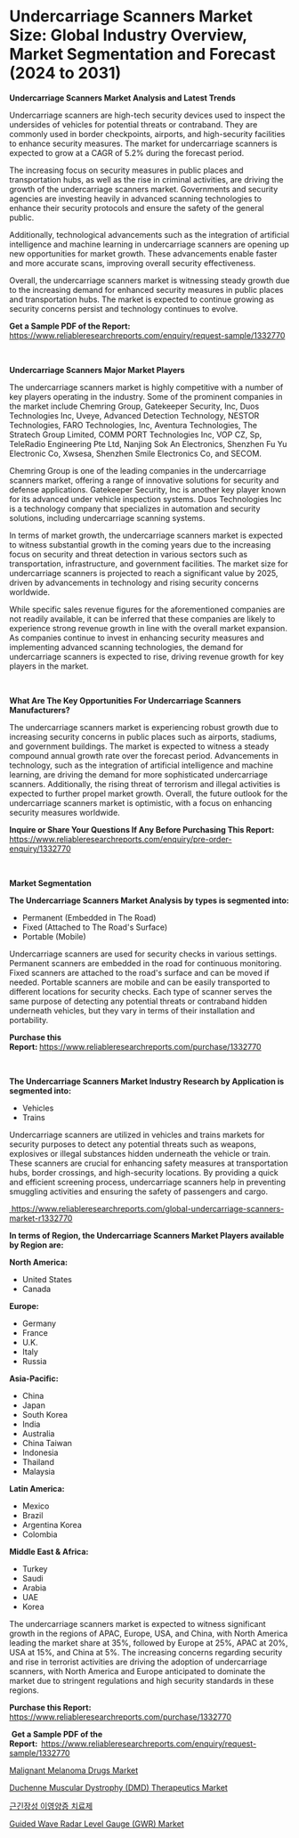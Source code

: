 <p><h1>Undercarriage Scanners Market Size: Global Industry Overview, Market Segmentation and Forecast (2024 to 2031)</h1></p><p><strong>Undercarriage Scanners Market Analysis and Latest Trends</strong></p>
<p><p>Undercarriage scanners are high-tech security devices used to inspect the undersides of vehicles for potential threats or contraband. They are commonly used in border checkpoints, airports, and high-security facilities to enhance security measures. The market for undercarriage scanners is expected to grow at a CAGR of 5.2% during the forecast period.</p><p>The increasing focus on security measures in public places and transportation hubs, as well as the rise in criminal activities, are driving the growth of the undercarriage scanners market. Governments and security agencies are investing heavily in advanced scanning technologies to enhance their security protocols and ensure the safety of the general public.</p><p>Additionally, technological advancements such as the integration of artificial intelligence and machine learning in undercarriage scanners are opening up new opportunities for market growth. These advancements enable faster and more accurate scans, improving overall security effectiveness.</p><p>Overall, the undercarriage scanners market is witnessing steady growth due to the increasing demand for enhanced security measures in public places and transportation hubs. The market is expected to continue growing as security concerns persist and technology continues to evolve.</p></p>
<p><strong>Get a Sample PDF of the Report:&nbsp;</strong> <a href="https://www.reliableresearchreports.com/enquiry/request-sample/1332770">https://www.reliableresearchreports.com/enquiry/request-sample/1332770</a></p>
<p>&nbsp;</p>
<p><strong>Undercarriage Scanners Major Market Players</strong></p>
<p><p>The undercarriage scanners market is highly competitive with a number of key players operating in the industry. Some of the prominent companies in the market include Chemring Group, Gatekeeper Security, Inc, Duos Technologies Inc, Uveye, Advanced Detection Technology, NESTOR Technologies, FARO Technologies, Inc, Aventura Technologies, The Stratech Group Limited, COMM PORT Technologies Inc, VOP CZ, Sp, TeleRadio Engineering Pte Ltd, Nanjing Sok An Electronics, Shenzhen Fu Yu Electronic Co, Xwsesa, Shenzhen Smile Electronics Co, and SECOM.</p><p>Chemring Group is one of the leading companies in the undercarriage scanners market, offering a range of innovative solutions for security and defense applications. Gatekeeper Security, Inc is another key player known for its advanced under vehicle inspection systems. Duos Technologies Inc is a technology company that specializes in automation and security solutions, including undercarriage scanning systems.</p><p>In terms of market growth, the undercarriage scanners market is expected to witness substantial growth in the coming years due to the increasing focus on security and threat detection in various sectors such as transportation, infrastructure, and government facilities. The market size for undercarriage scanners is projected to reach a significant value by 2025, driven by advancements in technology and rising security concerns worldwide.</p><p>While specific sales revenue figures for the aforementioned companies are not readily available, it can be inferred that these companies are likely to experience strong revenue growth in line with the overall market expansion. As companies continue to invest in enhancing security measures and implementing advanced scanning technologies, the demand for undercarriage scanners is expected to rise, driving revenue growth for key players in the market.</p></p>
<p>&nbsp;</p>
<p><strong>What Are The Key Opportunities For Undercarriage Scanners Manufacturers?</strong></p>
<p><p>The undercarriage scanners market is experiencing robust growth due to increasing security concerns in public places such as airports, stadiums, and government buildings. The market is expected to witness a steady compound annual growth rate over the forecast period. Advancements in technology, such as the integration of artificial intelligence and machine learning, are driving the demand for more sophisticated undercarriage scanners. Additionally, the rising threat of terrorism and illegal activities is expected to further propel market growth. Overall, the future outlook for the undercarriage scanners market is optimistic, with a focus on enhancing security measures worldwide.</p></p>
<p><strong>Inquire or Share Your Questions If Any Before Purchasing This Report:</strong> <a href="https://www.reliableresearchreports.com/enquiry/pre-order-enquiry/1332770">https://www.reliableresearchreports.com/enquiry/pre-order-enquiry/1332770</a></p>
<p>&nbsp;</p>
<p><strong>Market Segmentation</strong></p>
<p><strong>The Undercarriage Scanners Market Analysis by types is segmented into:</strong></p>
<p><ul><li>Permanent (Embedded in The Road)</li><li>Fixed (Attached to The Road's Surface)</li><li>Portable (Mobile)</li></ul></p>
<p><p>Undercarriage scanners are used for security checks in various settings. Permanent scanners are embedded in the road for continuous monitoring. Fixed scanners are attached to the road's surface and can be moved if needed. Portable scanners are mobile and can be easily transported to different locations for security checks. Each type of scanner serves the same purpose of detecting any potential threats or contraband hidden underneath vehicles, but they vary in terms of their installation and portability.</p></p>
<p><strong>Purchase this Report:&nbsp;</strong><a href="https://www.reliableresearchreports.com/purchase/1332770">https://www.reliableresearchreports.com/purchase/1332770</a></p>
<p>&nbsp;</p>
<p><strong>The Undercarriage Scanners Market Industry Research by Application is segmented into:</strong></p>
<p><ul><li>Vehicles</li><li>Trains</li></ul></p>
<p><p>Undercarriage scanners are utilized in vehicles and trains markets for security purposes to detect any potential threats such as weapons, explosives or illegal substances hidden underneath the vehicle or train. These scanners are crucial for enhancing safety measures at transportation hubs, border crossings, and high-security locations. By providing a quick and efficient screening process, undercarriage scanners help in preventing smuggling activities and ensuring the safety of passengers and cargo.</p></p>
<p><a href="https://www.reliableresearchreports.com/global-undercarriage-scanners-market-r1332770">&nbsp;https://www.reliableresearchreports.com/global-undercarriage-scanners-market-r1332770</a></p>
<p><strong>In terms of Region, the Undercarriage Scanners Market Players available by Region are:</strong></p>
<p>
    <p> <strong> North America: </strong>
        <ul>
            <li>United States</li>
            <li>Canada</li>
        </ul>
        </p> 
    <p> <strong> Europe: </strong>
        <ul>
            <li>Germany</li>
            <li>France</li>
            <li>U.K.</li>
            <li>Italy</li>
            <li>Russia</li>
        </ul>
        </p> 
    <p> <strong> Asia-Pacific: </strong>
        <ul>
            <li>China</li>
            <li>Japan</li>
            <li>South Korea</li>
            <li>India</li>
            <li>Australia</li>
            <li>China Taiwan</li>
            <li>Indonesia</li>
            <li>Thailand</li>
            <li>Malaysia</li>
        </ul>
        </p> 
    <p> <strong> Latin America: </strong>
        <ul>
            <li>Mexico</li>
            <li>Brazil</li>
            <li>Argentina Korea</li>
            <li>Colombia</li>
        </ul>
        </p> 
    <p> <strong> Middle East & Africa: </strong>
        <ul>
            <li>Turkey</li>
            <li>Saudi</li>
            <li>Arabia</li>
            <li>UAE</li>
            <li>Korea</li>
        </ul>
    </p>
    </p>
<p><p>The undercarriage scanners market is expected to witness significant growth in the regions of APAC, Europe, USA, and China, with North America leading the market share at 35%, followed by Europe at 25%, APAC at 20%, USA at 15%, and China at 5%. The increasing concerns regarding security and rise in terrorist activities are driving the adoption of undercarriage scanners, with North America and Europe anticipated to dominate the market due to stringent regulations and high security standards in these regions.</p></p>
<p><strong>Purchase this Report: </strong><a href="https://www.reliableresearchreports.com/purchase/1332770">https://www.reliableresearchreports.com/purchase/1332770</a></p>
<p>&nbsp;<strong>Get a Sample PDF of the Report:&nbsp;&nbsp;</strong><a href="https://www.reliableresearchreports.com/enquiry/request-sample/1332770">https://www.reliableresearchreports.com/enquiry/request-sample/1332770</a></p>
<p><strong></strong></p>
<p><p><a href="https://medium.com/@othaleffler2008/global-malignant-melanoma-drugs-market-opportunities-and-forecast-for-period-from-2024-to-2031-524915b543a4">Malignant Melanoma Drugs Market</a></p><p><a href="https://medium.com/@samleffler/duchenne-muscular-dystrophy-dmd-therapeutics-market-size-is-growing-at-cagr-of-7-8-62e22a241fd9">Duchenne Muscular Dystrophy (DMD) Therapeutics Market</a></p><p><a href="https://github.com/plelbej847484502/Market-Research-Report-List-3/blob/main/9093253182497.md">근긴장성 이영양증 치료제</a></p><p><a href="https://github.com/daveutchsj/Market-Research-Report-List-1/blob/main/guided-wave-radar-level-gauge-gwr-market.md">Guided Wave Radar Level Gauge (GWR) Market</a></p></p>